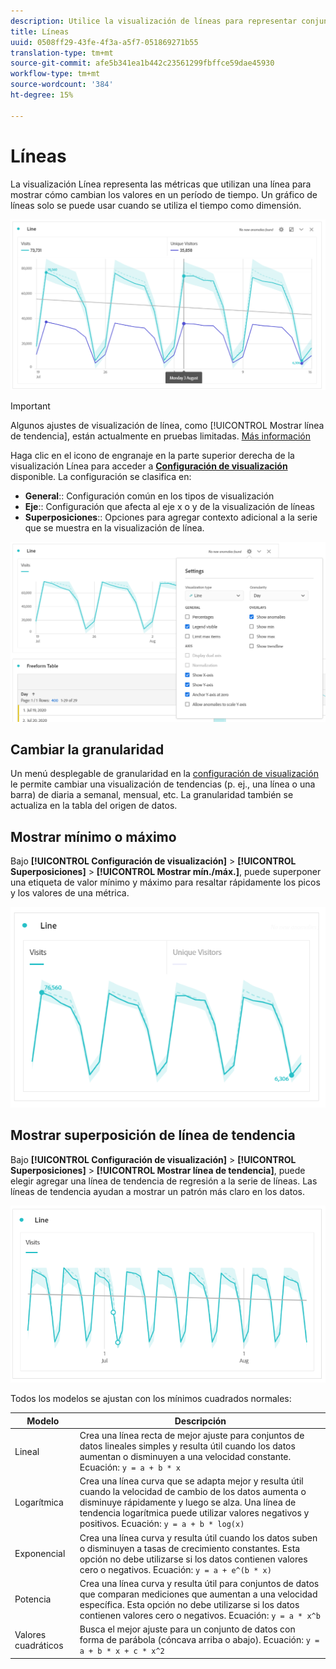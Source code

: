 ```yaml
---
description: Utilice la visualización de líneas para representar conjuntos de datos de tendencias (basados en el tiempo)
title: Líneas
uuid: 0508ff29-43fe-4f3a-a5f7-051869271b55
translation-type: tm+mt
source-git-commit: afe5b341ea1b442c23561299fbffce59dae45930
workflow-type: tm+mt
source-wordcount: '384'
ht-degree: 15%

---
```



# Líneas

La visualización Línea representa las métricas que utilizan una línea para mostrar cómo cambian los valores en un período de tiempo. Un gráfico de líneas solo se puede usar cuando se utiliza el tiempo como dimensión.

![Visualización de líneas](assets/line-viz.png)

>[!IMPORTANT]
>
>Algunos ajustes de visualización de línea, como [!UICONTROL Mostrar línea de tendencia], están actualmente en pruebas limitadas. [Más información](https://docs.adobe.com/content/help/es-ES/analytics/landing/an-releases.html)

Haga clic en el icono de engranaje en la parte superior derecha de la visualización Línea para acceder a [**Configuración de visualización**](freeform-analysis-visualizations.md) disponible. La configuración se clasifica en:

* **General**:: Configuración común en los tipos de visualización
* **Eje**:: Configuración que afecta al eje x o y de la visualización de líneas
* **Superposiciones**:: Opciones para agregar contexto adicional a la serie que se muestra en la visualización de línea.

![Configuración de visualización](assets/viz-settings-modal.png)

## Cambiar la granularidad

Un menú desplegable de granularidad en la [configuración de visualización](freeform-analysis-visualizations.md) le permite cambiar una visualización de tendencias (p. ej., una línea o una barra) de diaria a semanal, mensual, etc. La granularidad también se actualiza en la tabla del origen de datos.

## Mostrar mínimo o máximo

Bajo **[!UICONTROL Configuración de visualización]** > **[!UICONTROL Superposiciones]** > **[!UICONTROL Mostrar mín./máx.]**, puede superponer una etiqueta de valor mínimo y máximo para resaltar rápidamente los picos y los valores de una métrica.

![Mostrar mín./máx.](assets/min-max-labels.png)

## Mostrar superposición de línea de tendencia

Bajo **[!UICONTROL Configuración de visualización]** > **[!UICONTROL Superposiciones]** > **[!UICONTROL Mostrar línea de tendencia]**, puede elegir agregar una línea de tendencia de regresión a la serie de líneas. Las líneas de tendencia ayudan a mostrar un patrón más claro en los datos.

![Línea de tendencia lineal](assets/show-linear-trendline.png)

Todos los modelos se ajustan con los mínimos cuadrados normales:

| Modelo | Descripción |
|---|---|
| Lineal | Crea una línea recta de mejor ajuste para conjuntos de datos lineales simples y resulta útil cuando los datos aumentan o disminuyen a una velocidad constante. Ecuación: `y = a + b * x` |
| Logarítmica | Crea una línea curva que se adapta mejor y resulta útil cuando la velocidad de cambio de los datos aumenta o disminuye rápidamente y luego se alza. Una línea de tendencia logarítmica puede utilizar valores negativos y positivos. Ecuación: `y = a + b * log(x)` |
| Exponencial | Crea una línea curva y resulta útil cuando los datos suben o disminuyen a tasas de crecimiento constantes. Esta opción no debe utilizarse si los datos contienen valores cero o negativos. Ecuación: `y = a + e^(b * x)` |
| Potencia | Crea una línea curva y resulta útil para conjuntos de datos que comparan mediciones que aumentan a una velocidad específica. Esta opción no debe utilizarse si los datos contienen valores cero o negativos. Ecuación: `y = a * x^b` |
| Valores cuadráticos | Busca el mejor ajuste para un conjunto de datos con forma de parábola (cóncava arriba o abajo). Ecuación: `y = a + b * x + c * x^2` |
